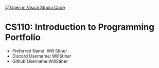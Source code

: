 [![Open in Visual Studio Code](https://classroom.github.com/assets/open-in-vscode-2e0aaae1b6195c2367325f4f02e2d04e9abb55f0b24a779b69b11b9e10269abc.svg)](https://classroom.github.com/online_ide?assignment_repo_id=15634397&assignment_repo_type=AssignmentRepo)
# CS110: Introduction to Programming Portfolio

- Preferred Name: Will Stiner
- Discord Username: WillStiner
- Github Username:WillStiner
